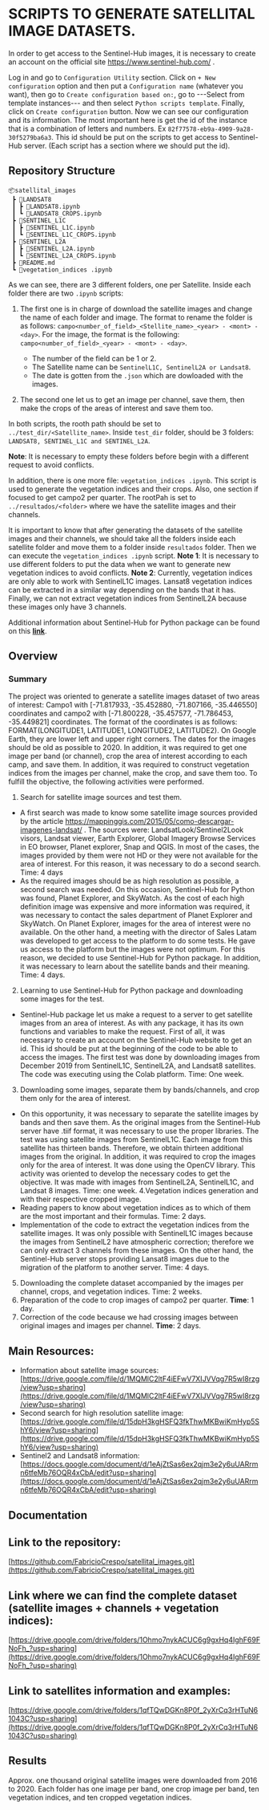 # SCRIPTS TO GENERATE SATELLITAL IMAGE DATASETS.

In order to get access to the Sentinel-Hub images, it is necessary to create an account on the official site https://www.sentinel-hub.com/ .

Log in and go to `Configuration Utility` section. Click on `+ New configuration` option and then put a `Configuration name` (whatever you want), then go to `Create configuration based on:`, go to ---Select from template instances--- and then select `Python scripts template`. Finally, click on `Create configuration` button. Now we can see our configuration and its information. The most important here is get the id of the instance that is a combination of letters and numbers. Ex `82f77578-eb9a-4909-9a28-30f5279ba6a3`. This id should be put on the scripts to get access to Sentinel-Hub server. (Each script has a section where we should put the id).

## Repository Structure
```
📦satellital_images
 ┣ 📂LANDSAT8
 ┃ ┣ 📜LANDSAT8.ipynb
 ┃ ┗ 📜LANDSAT8_CROPS.ipynb
 ┣ 📂SENTINEL_L1C
 ┃ ┣ 📜SENTINEL_L1C.ipynb
 ┃ ┗ 📜SENTINEL_L1C_CROPS.ipynb
 ┣ 📂SENTINEL_L2A
 ┃ ┣ 📜SENTINEL_L2A.ipynb
 ┃ ┗ 📜SENTINEL_L2A_CROPS.ipynb
 ┣ 📜README.md
 ┗ 📜vegetation_indices .ipynb
```

As we can see, there are 3 different folders, one per Satellite. Inside each folder there are two `.ipynb` scripts:
 1. The first one is in charge of download the satellite images and change the name of each folder and image. The format to rename the folder is as follows: `campo<number_of_field>_<Stellite_name>_<year> - <mont> - <day>`. For the image, the format is the following: `campo<number_of_field>_<year> - <mont> - <day>`. 

    - The number of the field can be 1 or 2.
    - The Satellite name can be `SentinelL1C, SentinelL2A or Landsat8`.
    - The date is gotten from the `.json` which are dowloaded with the images. 
2. The second one let us to get an image per channel, save them, then make the crops of the areas of interest and save them too. 

In both scripts, the rooth path should be set to `../test_dir/<Satellite_name>`. Inside `test_dir` folder, should be 3 folders: `LANDSAT8, SENTINEL_L1C and SENTINEL_L2A`.

**Note**: It is necessary to empty these folders before begin with a different request to avoid conflicts. 

In addition, there is one more file: `vegetation_indices .ipynb`. This script is used to generate the vegetation indices and their crops. Also, one section if focused to get campo2 per quarter. The rootPah is set to `../resultados/<folder>` where we have the satellite images and their channels.

It is important to know that after generating the datasets of the satellite images and their channels, we should take all the folders inside each satellite folder and move them to a folder inside `resultados` folder. Then we can execute the `vegetation_indices .ipynb` script. 
**Note 1**: It is necessary to use different folders to put the data when we want to generate new vegetation indices to avoid conflicts.
**Note 2**: Currently, vegetation indices are only able to work with SentinelL1C images. Lansat8 vegetation indices can be extracted in a similar way depending on the bands that it has. Finally, we can not extract vegetation indices from SentinelL2A because these images only have 3 channels.

Additional information about Sentinel-Hub for Python package can be found on this **[link](https://sentinelhub-py.readthedocs.io/en/latest/)**.

## Overview
### Summary 
The project was oriented to generate a satellite images dataset of two areas of interest: Campo1 with [-71.817933, -35.452880, -71.807166, -35.446550] coordinates and campo2 with [-71.800228, -35.457577, -71.786453, -35.449821] coordinates. The format of the coordinates is as follows: FORMAT(LONGITUDE1, LATITUDE1, LONGITUDE2, LATITUDE2). On Google Earth, they are lower left and upper right corners. The dates for the images should be old as possible to 2020. In addition, it was required to get one image per band (or channel), crop the area of interest according to each camp, and save them. In addition, it was required to construct vegetation indices from the images per channel, make the crop, and save them too. To fulfill the objective, the following activities were performed.
1. Search for satellite image sources and test them.
- A first search was made to know some satellite image sources provided by the article https://mappinggis.com/2015/05/como-descargar-imagenes-landsat/ . The sources were: LandsatLook/Sentinel2Look visors, Landsat viewer, Earth Explorer, Global Imagery Browse Services in EO browser, Planet explorer, Snap and QGIS. In most of the cases, the images provided by them were not HD or they were not available for the area of interest. For this reason, it was necessary to do a second search. Time: 4 days
- As the required images should be as high resolution as possible, a second search was needed. On this occasion, Sentinel-Hub for Python was found, Planet Explorer, and SkyWatch. As the cost of each high definition image was expensive and more information was required, it was necessary to contact the sales department of Planet Explorer and SkyWatch. On Planet Explorer, images for the area of interest were no available. On the other hand, a meeting with the director of Sales Latam was developed to get access to the platform to do some tests. He gave us access to the platform but the images were not optimum. For this reason, we decided to use Sentinel-Hub for Python package. In addition, it was necessary to learn about the satellite bands and their meaning. Time: 4 days.
2. Learning to use Sentinel-Hub for Python package and downloading some images for the test. 
- Sentinel-Hub package let us make a request to a server to get satellite images from an area of interest. As with any package, it has its own functions and variables to make the request. First of all, it was necessary to create an account on the Sentinel-Hub website to get an id. This id should be put at the beginning of the code to be able to access the images. The first test was done by downloading images from December 2019 from SentinelL1C, SentinelL2A, and Landsat8 satellites. The code was executing using the Colab platform. Time: One week.
3. Downloading some images, separate them by bands/channels, and crop them only for the area of interest.
- On this opportunity, it was necessary to separate the satellite images by bands and then save them. As the original images from the Sentinel-Hub server have .tiif format, it was necessary to use the proper libraries. The test was using satellite images from SentinelL1C. Each image from this satellite has thirteen bands. Therefore, we obtain thirteen additional images from the original. In addition, it was required to crop the images only for the area of interest. It was done using the OpenCV library. This activity was oriented to develop the necessary codes to get the objective. It was made with images from SentinelL2A, SentinelL1C, and Landsat 8 images. Time: one week. 
4.Vegetation indices generation and with their respective cropped image.
- Reading papers to know about vegetation indices as to which of them are the most important and their formulas. Time: 2 days.
- Implementation of the code to extract the vegetation indices from the satellite images. It was only possible with SentinelL1C images because the images from SentinelL2 have atmospheric correction; therefore we can only extract 3 channels from these images. On the other hand, the Sentinel-Hub server stops providing Lansat8 images due to the migration of the platform to another server. Time: 4 days.
5. Downloading the complete dataset accompanied by the images per channel, crops, and vegetation indices. Time: 2 weeks.
6. Preparation of the code to crop images of campo2 per quarter. **Time**: 1 day.
7. Correction of the code because we had crossing images between original images and images per channel. **Time**: 2 days.

## Main Resources:

- Information about satellite image sources: [https://drive.google.com/file/d/1MQMlC2ltF4iEFwV7XIJVVqg7R5wI8rzg/view?usp=sharing](https://drive.google.com/file/d/1MQMlC2ltF4iEFwV7XIJVVqg7R5wI8rzg/view?usp=sharing)
- Second search for high resolution satellite image: [https://drive.google.com/file/d/15dpH3kgHSFQ3fkThwMKBwiKmHyp5ShY6/view?usp=sharing](https://drive.google.com/file/d/15dpH3kgHSFQ3fkThwMKBwiKmHyp5ShY6/view?usp=sharing)
- Sentinel2 and Landsat8 information: [https://docs.google.com/document/d/1eAjZtSas6ex2qjm3e2y6uUARrmn6tfeMb76OQR4xCbA/edit?usp=sharing](https://docs.google.com/document/d/1eAjZtSas6ex2qjm3e2y6uUARrmn6tfeMb76OQR4xCbA/edit?usp=sharing)

## Documentation
## Link to the repository:

[https://github.com/FabricioCrespo/satellital_images.git](https://github.com/FabricioCrespo/satellital_images.git)

## Link where we can find the complete dataset (satellite images + channels + vegetation indices):

[https://drive.google.com/drive/folders/1Ohmo7nykACUC6g9gxHq4IghF69FNoFh_?usp=sharing](https://drive.google.com/drive/folders/1Ohmo7nykACUC6g9gxHq4IghF69FNoFh_?usp=sharing)

## Link to satellites information and examples:

[https://drive.google.com/drive/folders/1qfTQwDGKn8P0f_2yXrCq3rHTuN61043C?usp=sharing](https://drive.google.com/drive/folders/1qfTQwDGKn8P0f_2yXrCq3rHTuN61043C?usp=sharing)

## Results

Approx. one thousand original satellite images were downloaded from 2016 to 2020. Each folder has one image per band, one crop image per band, ten vegetation indices, and ten cropped vegetation indices.

